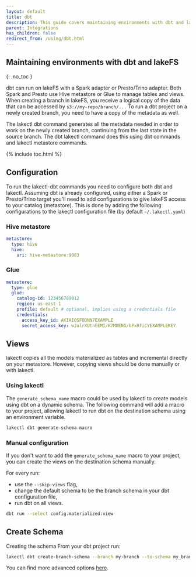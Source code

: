 ```yaml
---
layout: default
title: dbt
description: This guide covers maintaining environments with dbt and lakeFS.
parent: Integrations
has_children: false
redirect_from: /using/dbt.html
---
```


## Maintaining environments with dbt and lakeFS
{: .no_toc }

dbt can run on lakeFS with a Spark adapter or Presto/Trino adapter. 
Both Spark and Presto use Hive metastore or Glue to manage tables and views.
When creating a branch in lakeFS, you receive a logical copy of the data that can be accessed by `s3://my-repo/branch/...` 
To run a dbt project on a newly created branch, you need to have a copy of the metadata as well.

The lakectl dbt command generates all the metadata needed in order to work on the newly created branch,
continuing from the last state in the source branch.
The dbt lakectl command does this using dbt commands and lakectl metastore commands.

{% include toc.html %}

## Configuration 

To run the lakectl-dbt commands you need to configure both dbt and lakectl. 
Assuming dbt is already configured, using either a Spark or Presto/Trino target 
you'll need to add configurations to give lakeFS access to your catalog (metastore).
This is done by adding the following configurations to the lakectl configuration file (by default `~/.lakectl.yaml`)

### Hive metastore

```yaml
metastore:
  type: hive
  hive:
    uri: hive-metastore:9083
```

### Glue

```yaml
metastore:
  type: glue
  glue:
    catalog-id: 123456789012
    region: us-east-1
    profile: default # optional, implies using a credentials file
    credentials:
      access_key_id: AKIAIOSFODNN7EXAMPLE
      secret_access_key: wJalrXUtnFEMI/K7MDENG/bPxRfiCYEXAMPLEKEY
```
 
## Views

lakectl copies all the models materialized as tables and incremental directly on your metastore.
However, copying views should be done manually or with lakectl.

### Using lakectl

The `generate_schema_name` macro could be used by lakectl to create models using dbt on a dynamic schema.
The following command will add a macro to your project, allowing lakectl to run dbt on the destination schema using an environment variable.

```bash
lakectl dbt generate-schema-macro
```

### Manual configuration

If you don't want to add the `generate_schema_name` macro to your project,
you can create the views on the destination schema manually.

For every run:
- use the `--skip-views` flag,
- change the default schema to be the branch schema in your dbt configuration file,
- run dbt on all views.

```bash
dbt run --select config.materialized:view
```

## Create Schema

Creating the schema 
From your dbt project run:
```bash
lakectl dbt create-branch-schema --branch my-branch --to-schema my_branch   
```

You can find more advanced options [here](../reference/cli.html#lakectl-dbt-create-branch-schema).
 

